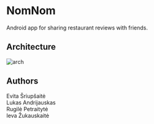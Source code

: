 # NomNom
Android app for sharing restaurant reviews with friends.

## Architecture
![arch](https://github.com/NomNom-app/.github/assets/61557728/01ca4145-48f7-47db-9fe9-47a4a69a8410)

## Authors
Evita Šriupšaitė  
Lukas Andrijauskas  
Rugilė Petraitytė  
Ieva Žukauskaitė
